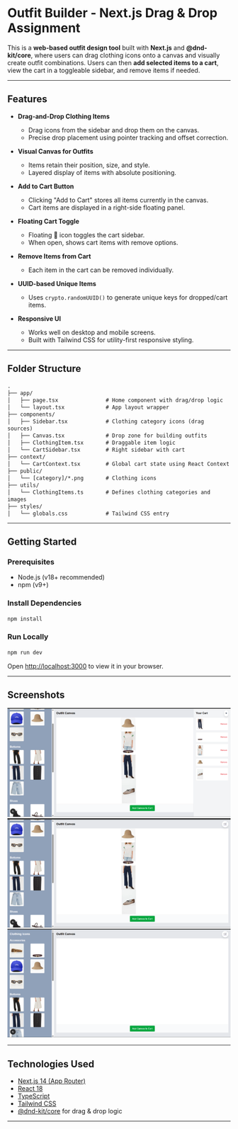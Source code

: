 # Outfit Builder - Next.js Drag & Drop Assignment

This is a **web-based outfit design tool** built with **Next.js** and **@dnd-kit/core**, where users can drag clothing icons onto a canvas and visually create outfit combinations. Users can then **add selected items to a cart**, view the cart in a toggleable sidebar, and remove items if needed.

---

##  Features

- **Drag-and-Drop Clothing Items**
  - Drag icons from the sidebar and drop them on the canvas.
  - Precise drop placement using pointer tracking and offset correction.

- **Visual Canvas for Outfits**
  - Items retain their position, size, and style.
  - Layered display of items with absolute positioning.

- **Add to Cart Button**
  - Clicking "Add to Cart" stores all items currently in the canvas.
  - Cart items are displayed in a right-side floating panel.

- **Floating Cart Toggle**
  - Floating 🛒 icon toggles the cart sidebar.
  - When open, shows cart items with remove options.

- **Remove Items from Cart**
  - Each item in the cart can be removed individually.

- **UUID-based Unique Items**
  - Uses `crypto.randomUUID()` to generate unique keys for dropped/cart items.

- **Responsive UI**
  - Works well on desktop and mobile screens.
  - Built with Tailwind CSS for utility-first responsive styling.

---

## Folder Structure

```
.
├── app/
│   ├── page.tsx               # Home component with drag/drop logic
│   └── layout.tsx             # App layout wrapper
├── components/
│   ├── Sidebar.tsx            # Clothing category icons (drag sources)
│   ├── Canvas.tsx             # Drop zone for building outfits
│   ├── ClothingItem.tsx       # Draggable item logic
│   └── CartSidebar.tsx        # Right sidebar with cart
├── context/
│   └── CartContext.tsx        # Global cart state using React Context
├── public/
│   └── [category]/*.png       # Clothing icons
├── utils/
│   └── ClothingItems.ts       # Defines clothing categories and images
├── styles/
│   └── globals.css            # Tailwind CSS entry
```

---

## Getting Started

### Prerequisites

- Node.js (v18+ recommended)
- npm (v9+)

### Install Dependencies

```bash
npm install
```

### Run Locally

```bash
npm run dev
```

Open [http://localhost:3000](http://localhost:3000) to view it in your browser.

---

## Screenshots

![alt text](<Screenshot 2025-07-12 163853.png>) ![alt text](<Screenshot 2025-07-12 163826.png>) ![alt text](<Screenshot 2025-07-12 163606.png>)

---

## Technologies Used

- [Next.js 14 (App Router)](https://nextjs.org/)
- [React 18](https://react.dev/)
- [TypeScript](https://www.typescriptlang.org/)
- [Tailwind CSS](https://tailwindcss.com/)
- [@dnd-kit/core](https://docs.dndkit.com/) for drag & drop logic

---